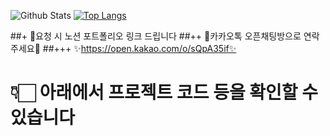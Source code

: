 ![Github Stats](https://github-readme-stats.vercel.app/api?username=s-a-park&show_icons=true)
[![Top Langs](https://github-readme-stats.vercel.app/api/top-langs/?username=s-a-park&layout=compact)](https://github.com/s-a-park/github-readme-stats)





##+ 📢요청 시 노션 포트폴리오 링크 드립니다
##++ 🐳카카오톡 오픈채팅방으로 연락주세요🐋
##+++ ✨https://open.kakao.com/o/sQpA35if✨
# 👇🏻 아래에서 프로젝트 코드 등을 확인할 수 있습니다

